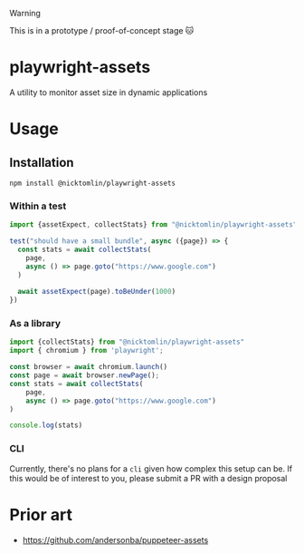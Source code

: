 > [!WARNING]  
> This is in a prototype / proof-of-concept stage 🐱

playwright-assets
===

A utility to monitor asset size in dynamic applications

# Usage

## Installation

```
npm install @nicktomlin/playwright-assets
```

### Within a test

```typescript
import {assetExpect, collectStats} from "@nicktomlin/playwright-assets"

test("should have a small bundle", async ({page}) => {
  const stats = await collectStats(
    page,
    async () => page.goto("https://www.google.com")
  )
  
  await assetExpect(page).toBeUnder(1000)
})
```

### As a library

```typescript
import {collectStats} from "@nicktomlin/playwright-assets"
import { chromium } from 'playwright';

const browser = await chromium.launch()
const page = await browser.newPage();
const stats = await collectStats(
    page,
    async () => page.goto("https://www.google.com")
)

console.log(stats)
```

### CLI

Currently, there's no plans for a `cli` given how complex this setup can be. If this would be of interest to you, please submit a PR with a design proposal


# Prior art

- https://github.com/andersonba/puppeteer-assets

